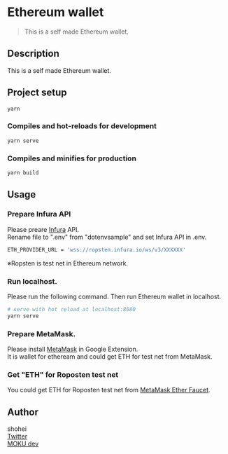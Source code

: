 # Ethereum wallet
> This is a self made Ethereum wallet.

## Description
This is a self made Ethereum wallet.

## Project setup

```
yarn
```

### Compiles and hot-reloads for development
```
yarn serve
```

### Compiles and minifies for production
```
yarn build
```

## Usage
### Prepare Infura API
Please preare [Infura](https://infura.io/) API.<br>
Rename file to ".env" from "dotenvsample" and set Infura API in .env.
``` bash
ETH_PROVIDER_URL = 'wss://ropsten.infura.io/ws/v3/XXXXXX'
```
※Ropsten is test net in Ethereum network.<br>

### Run localhost.
Please run the following command. Then run Ethereum wallet in localhost.
``` bash
# serve with hot reload at localhost:8080
yarn serve
```

### Prepare MetaMask.
Please install [MetaMask](https://metamask.io/) in Google Extension.<br>
It is wallet for etheream and could get ETH for test net from MetaMask.

### Get "ETH" for Roposten test net
You could get ETH for Roposten test net from [MetaMask Ether Faucet](https://faucet.metamask.io/).

## Author
shohei<br>
[Twitter](https://twitter.com/hobbydevelop)<br>
[MOKU dev](https://mokudev.connpass.com/)

